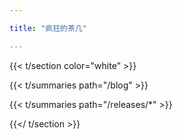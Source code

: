 ```yaml
---

title: "疯狂的茶几"

---
```


{{< t/section color="white" >}}

{{< t/summaries  path="/blog" >}}

{{< t/summaries  path="/releases/*" >}}

{{</ t/section >}}

